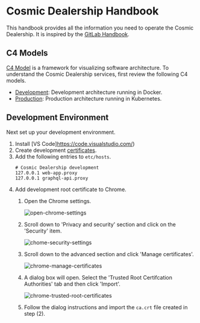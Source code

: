 # Cosmic Dealership Handbook
This handbook provides all the information you need to operate the Cosmic Dealership.
It is inspired by the [GitLab Handbook](https://about.gitlab.com/handbook/).

## C4 Models
[C4 Model](https://c4model.com/) is a framework for visualizing
software architecture. To understand the Cosmic Dealership
services, first review the following C4 models.

- [Development](./c4-dev.md): Development architecture running in Docker.
- [Production](./c4-prod.md): Production architecture running in Kubernetes.

## Development Environment
Next set up your development environment.

1. Install [VS Code]https://code.visualstudio.com/)
2. Create development [certificates](./infrastructure/certificates.md).
3. Add the following entries to `etc/hosts`.
    ```
    # Cosmic Dealership development
    127.0.0.1 web-app.proxy
    127.0.0.1 graphql-api.proxy
    ```
4. Add development root certificate to Chrome.
    1. Open the Chrome settings.

        ![open-chrome-settings](./images/open-chrome-settings.png)

    2. Scroll down to 'Privacy and security' section and click on the
    'Security' item.
    
        ![chome-security-settings](./images/chrome-security-settings.png)
    
    3. Scroll down to the advanced section and click 'Manage certificates'.

        ![chrome-manage-certificates](./images/chrome-manage-certificates.png)

    4. A dialog box will open. Select the 'Trusted Root Certifcation Authorities'
    tab and then click 'Import'.

        ![chrome-trusted-root-certificates](./images/chrome-trusted-root-certificates.png)

    5. Follow the dialog instructions and import the `ca.crt` file created in step (2).
